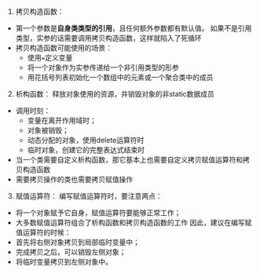 1. 拷贝构造函数：
  - 第一个参数是**自身类类型的引用**，且任何额外参数都有默认值。  如果不是引用类型，实参的话需要调用拷贝构造函数，这样就陷入了死循环
  - 拷贝构造函数可能使用的场景：
    - 使用`=`定义变量
    - 将一个对象作为实参传递给一个非引用类型的形参
    - 用花括号列表初始化一个数组中的元素或一个聚合类中的成员
2. 析构函数：
  释放对象使用的资源，并销毁对象的非static数据成员
  - 调用时刻：
    - 变量在离开作用域时；
    - 对象被销毁；
    - 动态分配的对象，使用delete运算符时
    - 临时对象，创建它的完整表达式结束时
  - 当一个类需要自定义析构函数，那它基本上也需要自定义拷贝赋值运算符和拷贝构造函数
  - 需要拷贝操作的类也需要拷贝赋值操作
3. 赋值运算符：
  编写赋值运算符时，要注意两点：
  - 将一个对象赋予它自身，赋值运算符要能够正常工作；
  - 大多数赋值运算符组合了析构函数和拷贝构造函数的工作
  因此，建议在编写赋值运算符的时候：
  - 首先将右侧对象拷贝到局部临时变量中；
  - 完成拷贝之后，可以销毁左侧对象；
  - 将临时变量拷贝到左侧对象中。

